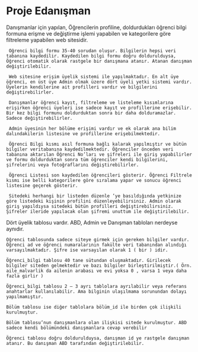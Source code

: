 # Proje Edanışman


Danışmanlar için yapılan, Öğrencilerin profiline, doldurdukları öğrenci bilgi formuna erişme ve değiştirme işlemi yapabilen ve kategorilere göre filtreleme yapabilen web sitesidir.


     Öğrenci bilgi formu 35-40 sorudan oluşur. Bilgilerin hepsi veri tabanına kaydedilir. Kaydedilen bilgi formu doğru doldurulduysa, Öğrenci otomatik olarak rastgele bir danışmana atanır. Atanan danışman değiştirilebilir.

     Web sitesine erişim üyelik sistemi ile yapılmaktadır. En alt üye öğrenci, en üst üye Admin olmak üzere dört üyeli yetki sistemi vardır. Üyelerin kendilerine ait profilleri vardır ve bilgilerini değiştirebilirler.

     Danışmanlar öğrenci kayıt, filtreleme ve listeleme kısımlarına erişirken öğrenci üyeleri ise sadece kayıt ve profillerine erişebilir. Bir kez bilgi formunu doldurduktan sonra bir daha dolduramazlar. Sadece değiştirebilirler.

     Admin üyesinin her bölüme erişimi vardır ve ek olarak ana bilim dalındakilerin listesine ve profillerine erişebilmektedir.

     Öğrenci Bilgi kısmı asıl formuna bağlı kalarak yapılmıştır ve bütün bilgiler veritabanına kaydedilmektedir. Öğrenciler önceden veri tabanına aktarılan Öğrenci No’ları ve şifreleri ile giriş yapabilirler ve formu doldurduktan sonra tüm öğrenciler kendi bilgilerini, şifrelerini veya fotoğraflarını değiştirebilirler.

     Öğrenci Listesi son kaydedilen öğrencileri gösterir. Öğrenci Filtrele kısmı ise belli kategorilere göre sıralama yapar ve sonucu öğrenci listesine geçerek gösterir.

     Sitedeki herhangi bir listeden düzenle ’ye basıldığında yetkinize göre listedeki kişinin profilini düzenleyebilirsiniz. Admin olarak giriş yapıldıysa sitedeki bütün profilleri değiştirebilirsiniz. Şifreler ileride yapılacak olan şifremi unuttum ile değiştirilebilir.
	 
Dört üyelik tablosu vardır. ABD, Admin ve Danışman tabloları nerdeyse aynıdır. 

	Öğrenci tablosunda sadece siteye girmek için gereken bilgiler vardır. Öğrenci ad ve öğrenci numaralarının fakülte veri tabanından alındığı varsayılmaktadır. Şifre ise varsayılan olarak 1 ( bir ) idir.
	
	Öğrenci_bilgi tablosu 40 tane sütundan oluşmaktadır. Girilecek bilgiler siteden gelmektedir ve bazı bilgiler birleştirilmiştir.( Örn. aile_malvarlik da ailenin arabası ve evi yoksa 0 , varsa 1 veya daha fazla girlir )
	
	Öğrenci_bilgi tablosu 2 – 3 ayrı tablolara ayrılabilir veya referans anahtarlar kullanılabilir. Ama bilginin ulaşılmama sorunundan dolayı yapılmamıştır.
	
	Bölüm tablosu ise diğer tablolara bölüm_id ile birden çok ilişkili kurulmuştur.
	
	Bölüm tablosu’nun danışmanlara olan ilişkisi sitede kurulmuştur. ABD sadece kendi bölümündeki danışmanlara cevap verebilir
	
	Öğrenci tablosu doğru doldurulduysa, danışman id ye rastgele danışman atanır. Bu danışman ABD tarafından değiştirilebilir.

